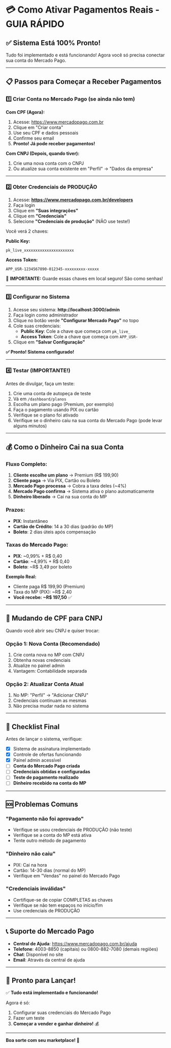 # 💳 Como Ativar Pagamentos Reais - GUIA RÁPIDO

## ✅ Sistema Está 100% Pronto!

Tudo foi implementado e está funcionando! Agora você só precisa conectar sua conta do Mercado Pago.

---

## 📋 Passos para Começar a Receber Pagamentos

### 1️⃣ Criar Conta no Mercado Pago (se ainda não tem)

**Com CPF (Agora):**
1. Acesse: https://www.mercadopago.com.br
2. Clique em "Criar conta"
3. Use seu CPF e dados pessoais
4. Confirme seu email
5. **Pronto! Já pode receber pagamentos!**

**Com CNPJ (Depois, quando tiver):**
1. Crie uma nova conta com o CNPJ
2. Ou atualize sua conta existente em "Perfil" → "Dados da empresa"

---

### 2️⃣ Obter Credenciais de PRODUÇÃO

1. Acesse: **https://www.mercadopago.com.br/developers**
2. Faça login
3. Clique em **"Suas integrações"**
4. Clique em **"Credenciais"**
5. Selecione **"Credenciais de produção"** (NÃO use teste!)

Você verá 2 chaves:

**Public Key:**
```
pk_live_xxxxxxxxxxxxxxxxxxxxxx
```

**Access Token:**
```
APP_USR-1234567890-012345-xxxxxxxxx-xxxxx
```

🚨 **IMPORTANTE:** Guarde essas chaves em local seguro! São como senhas!

---

### 3️⃣ Configurar no Sistema

1. Acesse seu sistema: **http://localhost:3000/admin**
2. Faça login como administrador
3. Clique no botão verde **"Configurar Mercado Pago"** no topo
4. Cole suas credenciais:
   - **Public Key**: Cole a chave que começa com `pk_live_`
   - **Access Token**: Cole a chave que começa com `APP_USR-`
5. Clique em **"Salvar Configuração"**

**✅ Pronto! Sistema configurado!**

---

### 4️⃣ Testar (IMPORTANTE!)

Antes de divulgar, faça um teste:

1. Crie uma conta de autopeça de teste
2. Vá em `/dashboard/planos`
3. Escolha um plano pago (Premium, por exemplo)
4. Faça o pagamento usando PIX ou cartão
5. Verifique se o plano foi ativado
6. Verifique se o dinheiro caiu na sua conta do Mercado Pago (pode levar alguns minutos)

---

## 💰 Como o Dinheiro Cai na sua Conta

### Fluxo Completo:

1. **Cliente escolhe um plano** → Premium (R$ 199,90)
2. **Cliente paga** → Via PIX, Cartão ou Boleto
3. **Mercado Pago processa** → Cobra a taxa deles (~4%)
4. **Mercado Pago confirma** → Sistema ativa o plano automaticamente
5. **Dinheiro liberado** → Cai na sua conta do MP

### Prazos:
- **PIX**: Instantâneo
- **Cartão de Crédito**: 14 a 30 dias (padrão do MP)
- **Boleto**: 2 dias úteis após compensação

### Taxas do Mercado Pago:
- **PIX**: ~0,99% + R$ 0,40
- **Cartão**: ~4,99% + R$ 0,40  
- **Boleto**: ~R$ 3,49 por boleto

**Exemplo Real:**
- Cliente paga R$ 199,90 (Premium)
- Taxa do MP (PIX): ~R$ 2,40
- **Você recebe: ~R$ 197,50** ✅

---

## 🔄 Mudando de CPF para CNPJ

Quando você abrir seu CNPJ e quiser trocar:

### Opção 1: Nova Conta (Recomendado)
1. Crie conta nova no MP com CNPJ
2. Obtenha novas credenciais
3. Atualize no painel admin
4. Vantagem: Contabilidade separada

### Opção 2: Atualizar Conta Atual
1. No MP: "Perfil" → "Adicionar CNPJ"
2. Credenciais continuam as mesmas
3. Não precisa mudar nada no sistema

---

## 🎯 Checklist Final

Antes de lançar o sistema, verifique:

- [x] Sistema de assinatura implementado
- [x] Controle de ofertas funcionando
- [x] Painel admin acessível
- [ ] **Conta do Mercado Pago criada**
- [ ] **Credenciais obtidas e configuradas**
- [ ] **Teste de pagamento realizado**
- [ ] **Dinheiro recebido na conta do MP**

---

## 🆘 Problemas Comuns

### "Pagamento não foi aprovado"
- Verifique se usou credenciais de PRODUÇÃO (não teste)
- Verifique se a conta do MP está ativa
- Tente outro método de pagamento

### "Dinheiro não caiu"
- PIX: Cai na hora
- Cartão: 14-30 dias (normal do MP)
- Verifique em "Vendas" no painel do Mercado Pago

### "Credenciais inválidas"
- Certifique-se de copiar COMPLETAS as chaves
- Verifique se não tem espaços no início/fim
- Use credenciais de PRODUÇÃO

---

## 📞 Suporte do Mercado Pago

- **Central de Ajuda**: https://www.mercadopago.com.br/ajuda
- **Telefone**: 4003-8850 (capitais) ou 0800-882-7080 (demais regiões)
- **Chat**: Disponível no site
- **Email**: Através da central de ajuda

---

## 🚀 Pronto para Lançar!

✅ **Tudo está implementado e funcionando!**

Agora é só:
1. Configurar suas credenciais do Mercado Pago
2. Fazer um teste
3. **Começar a vender e ganhar dinheiro!** 💰

---

**Boa sorte com seu marketplace! 🎉**




